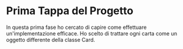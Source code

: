 # Prima Tappa del Progetto

In questa prima fase ho cercato di capire come effettuare un'implementazione efficace. 
Ho scelto di trattare ogni carta come un oggetto differente della classe Card. 